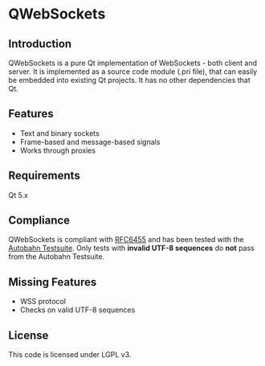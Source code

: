 QWebSockets
===========
Introduction
------------
QWebSockets is a pure Qt implementation of WebSockets - both client and server.
It is implemented as a source code module (.pri file), that can easily be embedded into existing Qt projects. It has no other dependencies that Qt.

Features
--------
* Text and binary sockets
* Frame-based and message-based signals
* Works through proxies


Requirements
------------
Qt 5.x

Compliance
----------
QWebSockets is compliant with [RFC6455](http://datatracker.ietf.org/doc/rfc6455/?include_text=1) and has been tested with the [Autobahn Testsuite](http://autobahn.ws/testsuite).
Only tests with **invalid UTF-8 sequences** do **not** pass from the Autobahn Testsuite.

Missing Features
----------------
* WSS protocol
* Checks on valid UTF-8 sequences

License
-------
This code is licensed under LGPL v3.